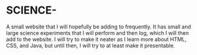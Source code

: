 # SCIENCE-
A small website that I will hopefully be adding to frequently. It has small and large science experiments that I will perform and then log, which I will then add to the website. I will try to make it neater as I learn more about HTML, CSS, and Java, but until then, I will try to at least make it presentable.
